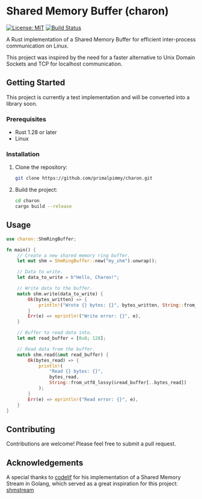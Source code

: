 # Shared Memory Buffer (charon)

[![License: MIT](https://img.shields.io/badge/License-MIT-yellow.svg)](https://opensource.org/licenses/MIT)
[![Build Status](https://travis-ci.org/primalpimmy/shmrb-rs.svg?branch=main)](https://travis-ci.org/primalpimmy/shmrb-rs)

A Rust implementation of a Shared Memory Buffer for efficient inter-process communication on Linux.

This project was inspired by the need for a faster alternative to Unix Domain Sockets and TCP for localhost communication.


## Getting Started

This project is currently a test implementation and will be converted into a library soon.

### Prerequisites

*   Rust 1.28 or later
*   Linux

### Installation

1.  Clone the repository:
    ```bash
    git clone https://github.com/primalpimmy/charon.git
    ```
2.  Build the project:
    ```bash
    cd charon
    cargo build --release
    ```

## Usage

```rust
use charon::ShmRingBuffer;

fn main() {
    // Create a new shared memory ring buffer.
    let mut shm = ShmRingBuffer::new("my_shm").unwrap();

    // Data to write.
    let data_to_write = b"Hello, Charon!";

    // Write data to the buffer.
    match shm.write(data_to_write) {
        Ok(bytes_written) => {
            println!("Wrote {} bytes: {}", bytes_written, String::from_utf8_lossy(data_to_write));
        }
        Err(e) => eprintln!("Write error: {}", e),
    }

    // Buffer to read data into.
    let mut read_buffer = [0u8; 128];

    // Read data from the buffer.
    match shm.read(&mut read_buffer) {
        Ok(bytes_read) => {
            println!(
                "Read {} bytes: {}",
                bytes_read,
                String::from_utf8_lossy(&read_buffer[..bytes_read])
            );
        }
        Err(e) => eprintln!("Read error: {}", e),
    }
}
```

## Contributing

Contributions are welcome! Please feel free to submit a pull request.

## Acknowledgements

A special thanks to [codelif](https://github.com/codelif) for his implementation of a Shared Memory Stream in Golang, which served as a great inspiration for this project: [shmstream](https://github.com/codelif/shmstream)
